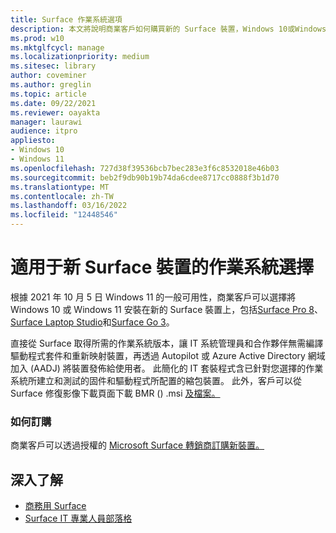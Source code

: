 ```yaml
---
title: Surface 作業系統選項
description: 本文將說明商業客戶如何購買新的 Surface 裝置，Windows 10或Windows 11。
ms.prod: w10
ms.mktglfcycl: manage
ms.localizationpriority: medium
ms.sitesec: library
author: coveminer
ms.author: greglin
ms.topic: article
ms.date: 09/22/2021
ms.reviewer: oayakta
manager: laurawi
audience: itpro
appliesto:
- Windows 10
- Windows 11
ms.openlocfilehash: 727d38f39536bcb7bec283e3f6c8532018e46b03
ms.sourcegitcommit: beb2f9db90b19b74da6cdee8717cc0888f3b1d70
ms.translationtype: MT
ms.contentlocale: zh-TW
ms.lasthandoff: 03/16/2022
ms.locfileid: "12448546"
---
```

# <a name="os-choice-for-new-surface-devices"></a>適用于新 Surface 裝置的作業系統選擇
 
根據 2021 年 10 月 5 日 Windows 11 的一般可用性，商業客戶可以選擇將 Windows 10 或 Windows 11 安裝在新的 Surface 裝置上，包括[Surface Pro 8](https://www.microsoft.com/surface/business/surface-pro-8)、[Surface Laptop Studio](https://www.microsoft.com/surface/business/surface-laptop-studio)和[Surface Go 3](https://www.microsoft.com/surface/business/surface-go-3)。  
 
直接從 Surface 取得所需的作業系統版本，讓 IT 系統管理員和合作夥伴無需編譯驅動程式套件和重新映射裝置，再透過 Autopilot 或 Azure Active Directory 網域加入 (AADJ) 將裝置發佈給使用者。 此簡化的 IT 套裝程式含已針對您選擇的作業系統所建立和測試的固件和驅動程式所配置的縮包裝置。 此外，客戶可以從 Surface 修復影像下載頁面下載 BMR () .msi [及檔案。](https://support.microsoft.com/surface-recovery-image) 
 
### <a name="how-to-order"></a>如何訂購

商業客戶可以透過授權的 [Microsoft Surface 轉銷商訂購新裝置。](https://www.microsoft.com/surface/business/where-to-buy-microsoft-surface?)

## <a name="learn-more"></a>深入了解

- [商務用 Surface](https://www.microsoft.com/surface/business)
- [Surface IT 專業人員部落格](https://techcommunity.microsoft.com/t5/surface-it-pro-blog/bg-p/SurfaceITPro)